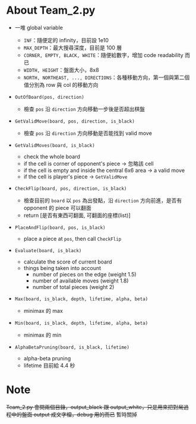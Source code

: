 # About Team_2.py

- 一堆 global variable
  - `INF`：隨便定的 infinity，目前設 1e10
  - `MAX_DEPTH`：最大搜尋深度，目前是 100 層
  - `CORNER, EMPTY, BLACK, WHITE`：隨便給數字，增加 code readability 而已
  - `WIDTH, HEIGHT`：盤面大小，8x8
  - `NORTH, NORTHEAST, ..., DIRECTIONS`：各種移動方向，第一個與第二個值分別為 row 與 col 的移動方向

- `OutOfBoard(pos, direction)`
  - 檢查 `pos` 沿 `direction` 方向移動一步後是否超出棋盤

- `GetValidMove(board, pos, direction, is_black)`
  - 檢查 `pos` 沿 `direction` 方向移動是否能找到 valid move

- `GetValidMoves(board, is_black)`
  - check the whole board
  - if the cell is corner of opponent's piece -> 忽略該 cell
  - if the cell is empty and inside the central 6x6 area -> a valid move
  - if the cell is player's piece -> `GetValidMove`

- `CheckFlip(board, pos, direction, is_black)`
  - 檢查目前的 `board` 以 `pos` 為出發點，沿 `direction` 方向前進，是否有 opponent 的 piece 可以翻面
  - return [是否有東西可翻面, 可翻面的座標(list)]

- `PlaceAndFlip(board, pos, is_black)`
  - place a piece at `pos`, then call `CheckFlip`

- `Evaluate(board, is_black)`
  - calculate the score of current board
  - things being taken into account
    - number of pieces on the edge (weight 1.5)
    - number of available moves (weight 1.8)
    - number of total pieces (weight 2)

- `Max(board, is_black, depth, lifetime, alpha, beta)`
  - minimax 的 max

- `Min(board, is_black, depth, lifetime, alpha, beta)`
  - minimax 的 min

- `AlphaBetaPruning(board, is_black, lifetime)`
  - alpha-beta pruning
  - lifetime 目前給 4.4 秒

# Note

~~Team_2.py 會開兩個目錄，output_black 跟 output_white，只是用來把對局過程中的盤面 output 成文字檔，debug 用的而已~~ 暫時關掉